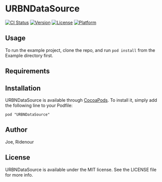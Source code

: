 # URBNDataSource

[![CI Status](http://img.shields.io/travis/Joe/URBNDataSource.svg?style=flat)](https://travis-ci.org/Joe/URBNDataSource)
[![Version](https://img.shields.io/cocoapods/v/URBNDataSource.svg?style=flat)](http://cocoadocs.org/docsets/URBNDataSource)
[![License](https://img.shields.io/cocoapods/l/URBNDataSource.svg?style=flat)](http://cocoadocs.org/docsets/URBNDataSource)
[![Platform](https://img.shields.io/cocoapods/p/URBNDataSource.svg?style=flat)](http://cocoadocs.org/docsets/URBNDataSource)

## Usage

To run the example project, clone the repo, and run `pod install` from the Example directory first.

## Requirements

## Installation

URBNDataSource is available through [CocoaPods](http://cocoapods.org). To install
it, simply add the following line to your Podfile:

    pod "URBNDataSource"

## Author

Joe, Ridenour

## License

URBNDataSource is available under the MIT license. See the LICENSE file for more info.

